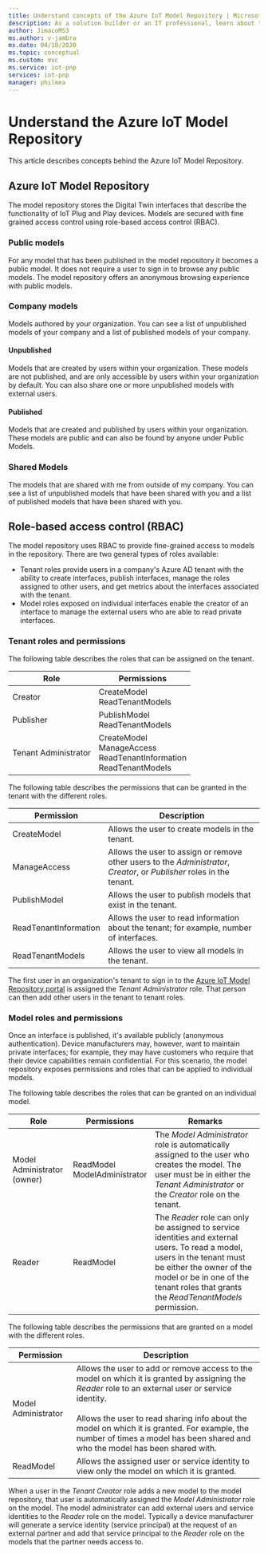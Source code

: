 ```yaml
---
title: Understand concepts of the Azure IoT Model Repository | Microsoft Docs
description: As a solution builder or an IT professional, learn about the basic concepts of the Azure IoT Model Repository.
author: JimacoMS3
ms.author: v-jambra
ms.date: 04/10/2020
ms.topic: conceptual
ms.custom: mvc
ms.service: iot-pnp
services: iot-pnp
manager: philmea
---
```


# Understand the Azure IoT Model Repository

This article describes concepts behind the Azure IoT Model Repository.

## Azure IoT Model Repository

The model repository stores the Digital Twin interfaces that describe the functionality of IoT Plug and Play devices. Models are secured with fine grained access control using role-based access control (RBAC).

### Public models

For any model that has been published in the model repository it becomes a public model. It does not require a user to sign in to browse any public models. The model repository offers an anonymous browsing experience with public models.

### Company models

Models authored by your organization. You can see a list of unpublished models of your company and a list of published models of your company.

#### Unpublished

Models that are created by users within your organization. These models are not published, and are only accessible by users within your organization by default. You can also share one or more unpublished models with external users.

#### Published

Models that are created and published by users within your organization. These models are public and can also be found by anyone under Public Models.

### Shared Models

The models that are shared with me from outside of my company. You can see a list of unpublished models that have been shared with you and a list of published models that have been shared with you.

## Role-based access control (RBAC)

The model repository uses RBAC to provide fine-grained access to models in the repository. There are two general types of roles available:

- Tenant roles provide users in a company's Azure AD tenant with the ability to create interfaces, publish interfaces, manage the roles assigned to other users, and get metrics about the interfaces associated with the tenant.
- Model roles exposed on individual interfaces enable the creator of an interface to manage the external users who are able to read private interfaces.

### Tenant roles and permissions

The following table describes the roles that can be assigned on the tenant.

| Role | Permissions |
|------|-------------|
| Creator | CreateModel </br> ReadTenantModels |
| Publisher | PublishModel </br> ReadTenantModels |
| Tenant Administrator | CreateModel </br> ManageAccess </br> ReadTenantInformation </br> ReadTenantModels |

The following table describes the permissions that can be granted in the tenant with the different roles.

| Permission | Description |
|------------| ------------|
| CreateModel | Allows the user to create  models in the tenant. |
| ManageAccess | Allows the user to assign or remove other users to the *Administrator*, *Creator*, or *Publisher* roles in the tenant. |
| PublishModel | Allows the user to publish models that exist in the tenant. |
| ReadTenantInformation | Allows the user to read information about the tenant; for example, number of interfaces. |
| ReadTenantModels | Allows the user to view all models in the tenant. |

The first user in an organization's tenant to sign in to the [Azure IoT Model Repository portal](https://aka.ms/iotmodelrepo) is assigned the *Tenant Administrator* role. That person can then add other users in the tenant to tenant roles.

### Model roles and permissions

Once an interface is published, it's available publicly (anonymous authentication). Device manufacturers may, however, want to maintain private interfaces; for example, they may have customers who require that their device capabilities remain confidential. For this scenario, the model repository exposes permissions and roles that can be applied to individual  models.

The following table describes the roles that can be granted on an individual model.

| Role | Permissions | Remarks |
|------|-------------|---------|
| Model Administrator (owner) | ReadModel </br> ModelAdministrator | The *Model Administrator* role is automatically assigned to the user who creates the model. The user must be in either the *Tenant Administrator* or the *Creator* role on the tenant. |
| Reader | ReadModel | The *Reader* role can only be assigned to service identities and external users. To read a model, users in the tenant must be either the owner of the model or be in one of the tenant roles that grants the *ReadTenantModels* permission. |

The following table describes the permissions that are granted on a model with the different roles.

| Permission | Description |
|------------| ------------|
| Model Administrator | Allows the user to add or remove access to the model on which it is granted by assigning the *Reader* role to an external user or service identity. </br></br> Allows the user to read sharing info about the model on which it is granted. For example, the number of times a model has been shared and who the model has been shared with. |
| ReadModel | Allows the assigned user or service identity to view only the model on which it is granted. |

When a user in the *Tenant Creator* role adds a new model to the model repository, that user is automatically assigned the *Model Administrator* role on the model. The model administrator can add external users and service identities to the *Reader* role on the model. Typically a device manufacturer will generate a service identity (service principal) at the request of an external partner and add that service principal to the *Reader* role on the models that the partner needs access to.
